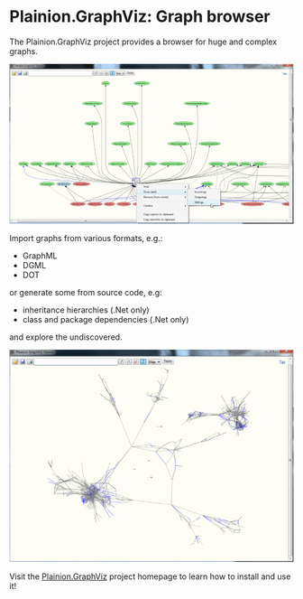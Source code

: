 
# Plainion.GraphViz: Graph browser

The Plainion.GraphViz project provides a browser for huge and complex graphs.

![](docs/Screenshots/Overview.png)

Import graphs from various formats, e.g.:

- GraphML
- DGML
- DOT

or generate some from source code, e.g:

- inheritance hierarchies (.Net only)
- class and package dependencies (.Net only)

and explore the undiscovered.

![](docs/Screenshots/Galaxy.1.png)

Visit the [Plainion.GraphViz](http://plainionist.github.io/Plainion.GraphViz/) project homepage to learn how to install and use it!
